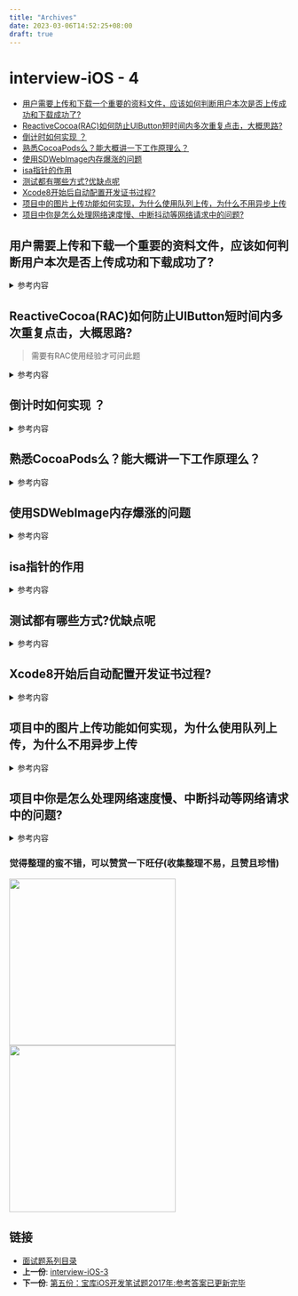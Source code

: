 ```yaml
---
title: "Archives"
date: 2023-03-06T14:52:25+08:00
draft: true
---
```


# interview-iOS - 4 

- [用户需要上传和下载一个重要的资料文件，应该如何判断用户本次是否上传成功和下载成功了?](#用户需要上传和下载一个重要的资料文件应该如何判断用户本次是否上传成功和下载成功了)
- [ReactiveCocoa(RAC)如何防止UIButton短时间内多次重复点击，大概思路?](#reactivecocoarac如何防止uibutton短时间内多次重复点击大概思路)
- [倒计时如何实现 ？](#倒计时如何实现)
- [熟悉CocoaPods么？能大概讲一下工作原理么？](#熟悉cocoapods么能大概讲一下工作原理么)
- [使用SDWebImage内存爆涨的问题](#使用sdwebimage内存爆涨的问题)
- [isa指针的作用](#isa指针的作用)
- [测试都有哪些方式?优缺点呢](#测试都有哪些方式优缺点呢)
- [Xcode8开始后自动配置开发证书过程?](#xcode8开始后自动配置开发证书过程)
- [项目中的图片上传功能如何实现，为什么使用队列上传，为什么不用异步上传](#项目中的图片上传功能如何实现为什么使用队列上传为什么不用异步上传)
- [项目中你是怎么处理网络速度慢、中断抖动等网络请求中的问题?](#项目中你是怎么处理网络速度慢中断抖动等网络请求中的问题)

## 用户需要上传和下载一个重要的资料文件，应该如何判断用户本次是否上传成功和下载成功了?
<details>
<summary> 参考内容 </summary>

- 用MD5验证文件的完整性！(仅仅通过代码来判断当前次的请求发送结束或者收到数据结束不可以的)
- 当客户端上传一个文件的时候，在请求body里面添加该文件的MD5值来告诉服务器，服务器接受文件完毕以后通过校验收到的文件的MD5值与请求body里面的MD5值来最终确定本次上传是否成功
- 当客户端下载一个文件的时候，在响应头里面收到了服务器附带的该文件的MD5值，文件下载结束以后，通过获取下载后文件的MD5值与本次请求服务器返回的响应头中的MD5值做一个比较，来最终判断本次下载是否成功
- MD5，是一个将任意长度的数据字符串转化成短的固定长度的值的单向操作。任意两个字符串不应有相同的散列值
- MD5校验可以应用在多个领域，比如说机密资料的检验，下载文件的检验，明文密码的加密等。MD5校验原理举例：如客户往我们数据中心同步一个文件，该文件使用MD5校验，那么客户在发送文件的同时会再发一个存有校验码的文件，我们拿到该文件后做MD5运算，得到的计算结果与客户发送的校验码相比较，如果一致则认为客户发送的文件没有出错，否则认为文件出错需要重新发送。


</details>

## ReactiveCocoa(RAC)如何防止UIButton短时间内多次重复点击，大概思路? 

> 需要有RAC使用经验才可问此题

<details>
<summary> 参考内容 </summary>

- 建立一个`flag`或者使用 `filter`

- 事件完成 flag重置，否则一直skip或者filter (某个RAC群友抛砖引玉)

</details>

## 倒计时如何实现 ？
<details>
<summary> 参考内容 </summary>

- NSTimer ,精度不一定准确
- GCD 
- DisplayLink
- RAC 

    
```objc
-(void)startTime{
    __block int timeout=30; //倒计时时间
    dispatch_queue_t queue = dispatch_get_global_queue(DISPATCH_QUEUE_PRIORITY_DEFAULT, 0);
    dispatch_source_t _timer = dispatch_source_create(DISPATCH_SOURCE_TYPE_TIMER, 0, 0,queue);
    dispatch_source_set_timer(_timer,dispatch_walltime(NULL, 0),1.0*NSEC_PER_SEC, 0); //每秒执行
    dispatch_source_set_event_handler(_timer, ^{
        if(timeout<=0){ //倒计时结束，关闭
            dispatch_source_cancel(_timer);
            dispatch_async(dispatch_get_main_queue(), ^{
                //设置界面的按钮显示 根据自己需求设置
                [l_timeButton setTitle:@"发送验证码" forState:UIControlStateNormal];
                l_timeButton.userInteractionEnabled = YES;
            });
        }else{
            //            int minutes = timeout / 60;
            int seconds = timeout % 60;
            NSString *strTime = [NSString stringWithFormat:@"%.2d", seconds];
            dispatch_async(dispatch_get_main_queue(), ^{
                //设置界面的按钮显示 根据自己需求设置
                NSLog(@"____%@",strTime);
                [l_timeButton setTitle:[NSString stringWithFormat:@"%@秒后重新发送",strTime] forState:UIControlStateNormal];
                l_timeButton.userInteractionEnabled = NO;
                
            });
            timeout--;
            
        }
    });
    dispatch_resume(_timer);
    
}
    
 [[RACSignal interval:1 onScheduler:[RACScheduler mainThreadScheduler]]subscribeNext:^(NSDate * date) {
        static NSInter = 60; 
        60 --;
       //  处理显示逻辑
    }];
    
```

</details>

## 熟悉CocoaPods么？能大概讲一下工作原理么？

<details>
<summary> 参考内容 </summary>

> **Podfile.lock**：在pod install以后会生成一个Podfile.lock的文件,这个文件在多人协作开发的时候就不建议加入在.gitignore中,因为这个文件会锁定当前各依赖库的版本,就算之后再pod install也不会更改版本,不提交上去的话就可以防止第三方库升级后造成大家各自的第三方库版本不同

### **CocoaPods原理** 

> CocoaPods的原理是将所有的依赖库都放到另一个名为Pods的项目中，然后让主项目依赖Pods项目，这样，源码管理工作都从主项目移到了Pods项目中。Pods项目最终会编译成一个名为libPods.a的文件，主项目只需要依赖这个.a文件即可。

* 运行pre-install hook

* 生成Pod Project

* 将该pod文件添加到工程中

* 添加对应的framework、.a库、bundle等

* 链接头文件，生成Target

* 运行post-install hook

* 生成podfile.lock ，之后生成文件副本mainfest.lock并将其放在Pod文件夹内。（如果出现 The sandbox is not sync with the podfile.lock这种错误，则表示manifest.lock和podfile.lock文件不一致），此时一般需要重新运行pod install命令。

* 配置原有的project文件(add build phase)

* 添加了 Embed Pods Frameworks

* 添加了 Copy Pod Resources 其中，pre-install hook和post-install hook可以理解成回调函数，是在podfile里对于install之前或者之后（生成工程但是还没写入磁盘）可以执行的逻辑，逻辑为：

    * pre_install do |installer| # 做一些安装之前的hook end
    * post_install do |installer| # 做一些安装之后的hook end 

</details>


## 使用SDWebImage内存爆涨的问题

<details>
<summary> 参考内容 </summary>

- 产生的源码部分如下

```objc

- (UIImage *)diskImageForKey:(NSString *)key {
    NSData *data = [self diskImageDataBySearchingAllPathsForKey:key];
    if (data) {
        UIImage *image = [UIImage sd_imageWithData:data];
        image = [self scaledImageForKey:key image:image];
        if (self.shouldDecompressImages) {
            image = [UIImage decodedImageWithImage:image];
        }
        return image;
    }
    else {
        return nil;
    }
}

```

- 在某个VC出栈的时候清除比较合适，因为有可能用户不会再去显示那些图片，但是这些图片依旧占着内存 

    - `[[SDImageCache sharedImageCache] setValue:nil forKey:@"memCache"];` 

</details>


## isa指针的作用
<details>
<summary> 参考内容 </summary>

- 对象的isa指向类，类的isa指向元类（meta class），元类isa指向元类的根类。isa帮助一个对象找到它的方法

- 是一个Class 类型的指针. 每个实例对象有个isa的指针,他指向对象的类，而Class里也有个isa的指针, 指向meteClass(元类)。元类保存了类方法的列表。当类方法被调用时，先会从本身查找类方法的实现，如果没有，元类会向他父类查找该方法。同时注意的是：元类（meteClass）也是类，它也是对象。元类也有isa指针,它的isa指针最终指向的是一个根元类(root meteClass).根元类的isa指针指向本身，这样形成了一个封闭的内循环。


</details>

## 测试都有哪些方式?优缺点呢

<details>
<summary> 参考内容 </summary>

- 联机调试 (一般而言适用于开发人员)
    - 之前需要插线
    - 后期版本可以无线调试！

- 蒲公英等分发平台(就是需要提供参与app测试人员的设备UDID) 缺点:开发者需要将这些设备的UDID添加到开发者中心，每次有新的测试人员加入，需要重新生成profiles

- TestFlight进行App Beta版测试 (apple 官方,iOS8及以上版本的iOS设备才能运行):
    -  优点: 无需UUID,**外部测试人员的上限是10000人**（2018年后又扩大了测试上限）,只需要参与app测试人员提供一个邮箱 
    -  

</details>

## Xcode8开始后自动配置开发证书过程?

<details>
<summary> 参考内容 </summary>

- Xcode会在本机钥匙串寻找team对应的开发证书，如果本地钥匙串存在该证书则加载使用
- 不存在：则从开发者中心寻找本机对应的开发证书，如果开发者中心没有则自动生成一个并下载到钥匙串使用

</details>


## 项目中的图片上传功能如何实现，为什么使用队列上传，为什么不用异步上传

<details>
<summary> 参考内容 </summary>

- image -> data 
- 如果是所有图片一起传,可以使用异步,但是如果是有按照顺序的需求,则需要按照用户的已知顺序传

</details>

## 项目中你是怎么处理网络速度慢、中断抖动等网络请求中的问题?

<details>
<summary> 参考内容 </summary>

> dns 和 ping 探测当前网络情况

- UI -> loading/Tips 
- netWorking ->cdn ,IP 直链

</details>


### 觉得整理的蛮不错，可以赞赏一下旺仔(收集整理不易，且赞且珍惜)

</p>
<img src="../images/wechat.JPG" width="300" height="300"><img src="https://p9-juejin.byteimg.com/tos-cn-i-k3u1fbpfcp/18ff90e4c8344f86aa69c34065bb379a~tplv-k3u1fbpfcp-zoom-1.image" width="300" height="300">
</p>

## 链接

- [面试题系列目录](../README.md)
- **上一份**: [interview-iOS-3](03interview-iOS-3.md)
- **下一份**: [第五份：宝库iOS开发笔试题2017年:参考答案已更新完毕](05iOS宝库iOS开发笔试题2017年.md)
